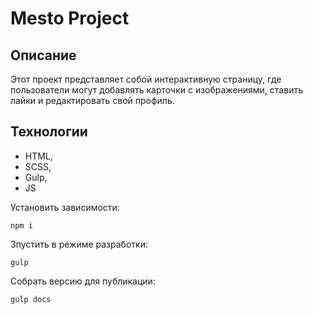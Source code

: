 # Mesto Project

## Описание
Этот проект представляет собой интерактивную страницу, где пользователи могут добавлять карточки с изображениями, ставить лайки и редактировать свой профиль.

## Технологии
- HTML,
- SCSS,
- Gulp,
- JS

Установить зависимости:
```
npm i
```

Зпустить в режиме разработки:
```
gulp
```

Собрать версию для публикации:
```
gulp docs
```
